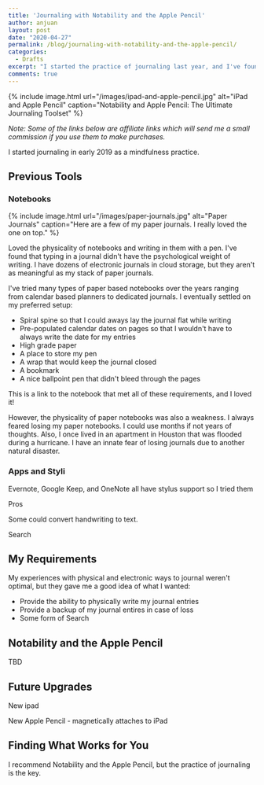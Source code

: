 ```yaml
---
title: 'Journaling with Notability and the Apple Pencil'
author: anjuan
layout: post
date: "2020-04-27"
permalink: /blog/journaling-with-notability-and-the-apple-pencil/
categories:
  - Drafts
excerpt: "I started the practice of journaling last year, and I've found that the Notability app and the Apple Pencil are the perfect set of tools for recording my thoughts."
comments: true
---
```


{% include image.html url="/images/ipad-and-apple-pencil.jpg" alt="iPad and Apple Pencil" caption="Notability and Apple Pencil: The Ultimate Journaling Toolset" %}

*Note: Some of the links below are affiliate links which will send me a small commission if you use them to make purchases.*

I started journaling in early 2019 as a mindfulness practice.

## Previous Tools

### Notebooks

{% include image.html url="/images/paper-journals.jpg" alt="Paper Journals" caption="Here are a few of my paper journals. I really loved the one on top." %}



Loved the physicality of notebooks and writing in them with a pen. I've found that typing in a journal didn't have the psychological weight of writing. I have dozens of electronic journals in cloud storage, but they aren't as meaningful as my stack of paper journals.

I've tried many types of paper based notebooks over the years ranging from calendar based planners to dedicated journals. I eventually settled on my preferred setup:

* Spiral spine so that I could aways lay the journal flat while writing
* Pre-populated calendar dates on pages so that I wouldn't have to always write the date for my entries
* High grade paper
* A place to store my pen
* A wrap that would keep the journal closed
* A bookmark
* A nice ballpoint pen that didn't bleed through the pages

This is a link to the notebook that met all of these requirements, and I loved it!

However, the physicality of paper notebooks was also a weakness. I always feared losing my paper notebooks. I could use months if not years of thoughts. Also, I once lived in an apartment in Houston that was flooded during a hurricane. I have an innate fear of losing journals due to another natural disaster.

### Apps and Styli

Evernote, Google Keep, and OneNote all have stylus support so I tried them

Pros

Some could convert handwriting to text. 

Search

## My Requirements

My experiences with physical and electronic ways to journal weren't optimal, but they gave me a good idea of what I wanted:

* Provide the ability to physically write my journal entries
* Provide a backup of my journal entires in case of loss
* Some form of Search

## Notability and the Apple Pencil

TBD

## Future Upgrades

New ipad

New Apple Pencil - magnetically attaches to iPad

## Finding What Works for You

I recommend Notability and the Apple Pencil, but the practice of journaling is the key.